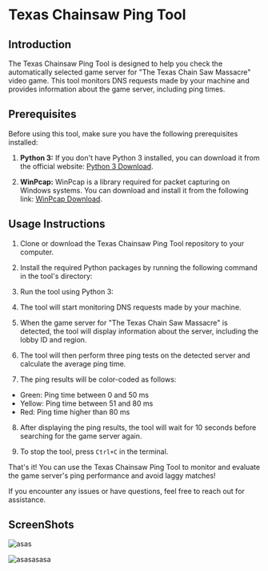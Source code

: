 # Texas Chainsaw Ping Tool

## Introduction
The Texas Chainsaw Ping Tool is designed to help you check the automatically selected game server for "The Texas Chain Saw Massacre" video game. This tool monitors DNS requests made by your machine and provides information about the game server, including ping times.

## Prerequisites
Before using this tool, make sure you have the following prerequisites installed:

1. **Python 3:** If you don't have Python 3 installed, you can download it from the official website: [Python 3 Download](https://www.python.org/downloads/).

2. **WinPcap:** WinPcap is a library required for packet capturing on Windows systems. You can download and install it from the following link: [WinPcap Download](https://www.winpcap.org/install/default.htm).

## Usage Instructions
1. Clone or download the Texas Chainsaw Ping Tool repository to your computer.

2. Install the required Python packages by running the following command in the tool's directory:

3. Run the tool using Python 3:

4. The tool will start monitoring DNS requests made by your machine.

5. When the game server for "The Texas Chain Saw Massacre" is detected, the tool will display information about the server, including the lobby ID and region.

6. The tool will then perform three ping tests on the detected server and calculate the average ping time.

7. The ping results will be color-coded as follows:
- Green: Ping time between 0 and 50 ms
- Yellow: Ping time between 51 and 80 ms
- Red: Ping time higher than 80 ms

8. After displaying the ping results, the tool will wait for 10 seconds before searching for the game server again.

9. To stop the tool, press `Ctrl+C` in the terminal.

That's it! You can use the Texas Chainsaw Ping Tool to monitor and evaluate the game server's ping performance and avoid laggy matches!


If you encounter any issues or have questions, feel free to reach out for assistance.

## ScreenShots

![asas](https://github.com/Ruskyy/TexasChainSawMassacre-PingTool/assets/39529472/a63ff3d3-6a11-4199-b194-9941bfe1cabd)

![asasasasa](https://github.com/Ruskyy/TexasChainSawMassacre-PingTool/assets/39529472/d84dc5f6-c9f2-4543-b399-df7072438542)


